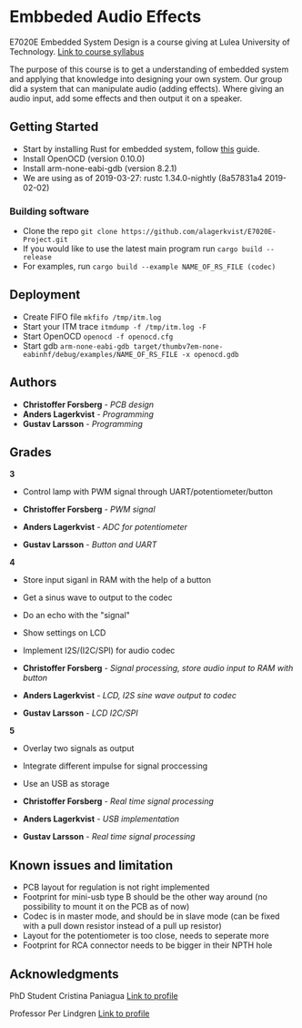 # Embbeded Audio Effects

E7020E Embedded System Design is a course giving at Lulea University of Technology. [Link to course syllabus](https://www.ltu.se/edu/course/E70/E7020E/E7020E-Design-av-inbyggda-system-1.67927?kursView=kursplan&l=en)

The purpose of this course is to get a understanding of embedded system and applying that knowledge into designing your own system. Our group did a system that can manipulate audio (adding effects). Where giving an audio input, add some effects and then output it on a speaker.

## Getting Started

* Start by installing Rust for embedded system, follow [this](https://rust-embedded.github.io/book/intro/install.html) guide. 
* Install OpenOCD (version 0.10.0)
* Install arm-none-eabi-gdb (version 8.2.1)
* We are using as of 2019-03-27: rustc 1.34.0-nightly (8a57831a4 2019-02-02)

### Building software
* Clone the repo ``` git clone https://github.com/alagerkvist/E7020E-Project.git ```
* If you would like to use the latest main program run ``` cargo build --release ```
* For examples, run ``` cargo build --example NAME_OF_RS_FILE (codec) ```

## Deployment

* Create FIFO file ``` mkfifo /tmp/itm.log ```
* Start your ITM trace ``` itmdump -f /tmp/itm.log -F ```
* Start OpenOCD ``` openocd -f openocd.cfg ```
* Start gdb ``` arm-none-eabi-gdb target/thumbv7em-none-eabinhf/debug/examples/NAME_OF_RS_FILE -x openocd.gdb ```

## Authors

* **Christoffer Forsberg** - *PCB design*
* **Anders Lagerkvist** - *Programming*
* **Gustav Larsson** - *Programming* 

## Grades
**3**
* Control lamp with PWM signal through UART/potentiometer/button

* **Christoffer Forsberg** - *PWM signal*
* **Anders Lagerkvist** - *ADC for potentiometer*
* **Gustav Larsson** - *Button and UART*

**4**
* Store input siganl in RAM with the help of a button
* Get a sinus wave to output to the codec
* Do an echo with the "signal"
* Show settings on LCD
* Implement I2S/(I2C/SPI) for audio codec

* **Christoffer Forsberg** - *Signal processing, store audio input to RAM with button*
* **Anders Lagerkvist** - *LCD, I2S sine wave output to codec*
* **Gustav Larsson** - *LCD I2C/SPI*

**5**
* Overlay two signals as output
* Integrate different impulse for signal proccessing
* Use an USB as storage

* **Christoffer Forsberg** - *Real time signal processing*
* **Anders Lagerkvist** - *USB implementation*
* **Gustav Larsson** - *Real time signal processing*

## Known issues and limitation

* PCB layout for regulation is not right implemented
* Footprint for mini-usb type B should be the other way around (no possibility to mount it on the PCB as of now)
* Codec is in master mode, and should be in slave mode (can be fixed with a pull down resistor instead of a pull up resistor)
* Layout for the potentiometer is too close, needs to seperate more
* Footprint for RCA connector needs to be bigger in their NPTH hole 



## Acknowledgments
PhD Student Cristina Paniagua [Link to profile](https://www.ltu.se/staff/c/cripan-1.167417?l=en)

Professor Per Lindgren [Link to profile](https://www.ltu.se/staff/p/pln-1.11258?l=en)
